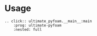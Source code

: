 # Usage

```{eval-rst}
.. click:: ultimate_pyfoam.__main__:main
    :prog: ultimate-pyfoam
    :nested: full
```
